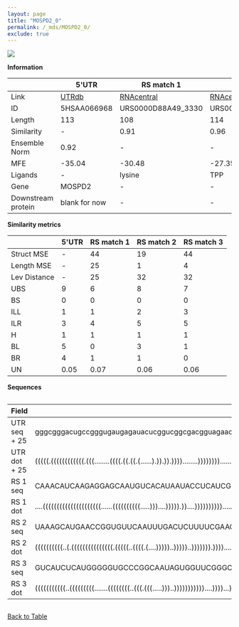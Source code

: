 ```yaml
---
layout: page
title: "MOSPD2_0"
permalink: /_mds/MOSPD2_0/
exclude: true
---
```




![](../../alns_9.28.22/aln_5HSAA066968_1.000.png?raw=true)


**Information**

| | 5'UTR       | RS match 1   | RS match 2  | RS match 3 |
| ---- | ----------- | ----------- | ----------- | ----------- |
| Link | <a href="http://utrdb.ba.itb.cnr.it/getutr/5HSAA066968/1" target="_blank" rel="noopener noreferrer">UTRdb</a>   | <a href="https://rnacentral.org/rna/URS0000D88A49/3330" target="_blank" rel="noopener noreferrer">RNAcentral</a>     |<a href="https://rnacentral.org/rna/URS0000C5DB95/1043002" target="_blank" rel="noopener noreferrer">RNAcentral</a>  | <a href="https://rnacentral.org/rna/URS0000C0EF14/1561204" target="_blank" rel="noopener noreferrer">RNAcentral</a>   |
| ID | 5HSAA066968     | URS0000D88A49_3330     | URS0000C5DB95_1043002     | URS0000C0EF14_1561204     |
| Length | 113     |  108    | 114   |  111    |
| Similarity | - | 0.91 | 0.96 | 0.94 |
| Ensemble Norm | 0.92 | - | - | - |
| MFE | -35.04 | -30.48 | -27.35 | -37.22 |
| Ligands | - | lysine | TPP | TPP |
| Gene | MOSPD2 | - | - | - |
| Downstream protein | blank for now    |    -    | -  | - |


**Similarity metrics**

| | 5'UTR       | RS match 1   | RS match 2  | RS match 3 |
| ---- | ----------- | ----------- | ----------- | ----------- |
| Struct MSE | - | 44 | 19 | 44 |
| Length MSE | - | 25 | 1 | 4 |
| Lev Distance | - | 25 | 32 | 32 |
| UBS| 9 | 6 | 8 | 7 |
| BS | 0 | 0 | 0 | 0 |
| ILL | 1 | 1 | 2 | 3 |
| ILR | 3 | 4 | 5 | 5 |
| H | 1 | 1 | 1 | 1 |
| BL | 5 | 0 | 3 | 1 |
| BR | 4 | 1 | 1 | 0 |
| UN | 0.05 | 0.07 | 0.06 | 0.06 |

**Sequences**


<div style="overflow-x:auto;">

<table>
<colgroup>
<col width="30%" />
<col width="70%" />
</colgroup>
<thead>
<tr class="header">
<th>Field</th>
<th>Description</th>
</tr>
</thead>
<tbody>
<tr>
<td markdown="span">UTR seq + 25 </td>
<td markdown="span"> gggcgggacugccgggugaugagauacucggucggcgacgguagaacgggcgacggcgacaaccgcaaucacauccacgacggugaucATGGCAGAGAATCACGCCCAGAATA </td>
</tr>
<tr>
<td markdown="span">UTR dot + 25  </td>
<td markdown="span"> (((((.((((((((((((.(((........((((.((.((.(......).)).)).))))........))))))))..............)))))....)).)))))......
</td>
</tr>


<tr>
<td markdown="span">RS 1 seq </td>
<td markdown="span"> CAAACAUCAAGAGGAGCAAUGUCACAUAAUACCUCAUCGGUGAAGGGCUUGAUGAUGAAGGGAAGGUGACAUUGCUGGCUGAUGCGGAGAUCCUGUCCUUGGUGAAGC
</td>
</tr>


<tr>
<td markdown="span">RS 1 dot </td>
<td markdown="span"> ....(((((((((((((((((((((......((((((((((.....)))....))))).))....))))))))))...............))))...)))))))....
</td>
</tr>


<tr>
<td markdown="span">RS 2 seq </td>
<td markdown="span"> UAAAGCAUGAACCGGUGUUCAAUUUGACUCUUUUCGAAGAGUCUUUUGUUCUGAGAGAAACGGUCGAACUUGAUCAGGAUAAUACCUGCGCAAAGAAUCAUGCUUUAUCAUCAU
</td>
</tr>


<tr>
<td markdown="span">RS 2 dot </td>
<td markdown="span"> ((((((((((..(.(((((((((((((((.(((((..((((.(....)))))..)))))..))))))).))))..............))))...)..)))))))))).......
</td>
</tr>


<tr>
<td markdown="span">RS 3 seq </td>
<td markdown="span"> GUCAUCUCAUGGGGGUGCCCGGCAAUAGUGGUUCGGGCUGAGAGGCGGCUGGCCAACUCCUUGAACCUGAUCCGGCUUGUACCGGCGGAGGGAUUUGAGAUGAUGACAUUC
</td>
</tr>


<tr>
<td markdown="span">RS 3 dot </td>
<td markdown="span"> (((((((((((..(((((((((.......((((((((..(((.(((.....)))..)))))))))))....))))...)))))..))........))))))))).......
</td>
</tr>

</tbody>
</table>


</div>


[Back to Table](../../display)
